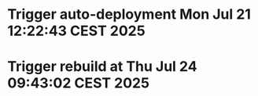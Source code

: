 # Trigger auto-deployment Mon Jul 21 12:22:43 CEST 2025
# Trigger rebuild at Thu Jul 24 09:43:02 CEST 2025
